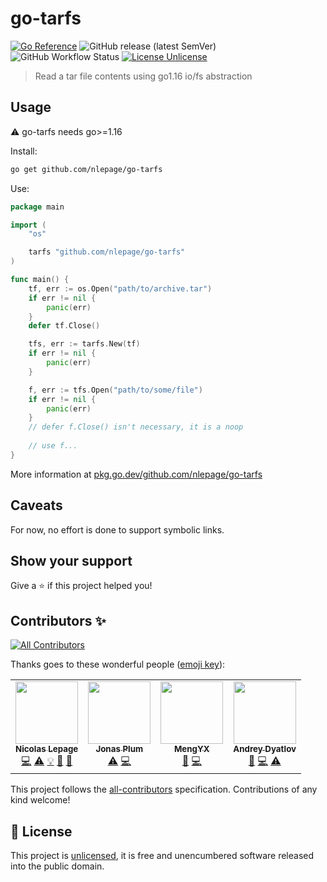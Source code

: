 # go-tarfs

[![Go Reference](https://pkg.go.dev/badge/github.com/nlepage/go-tarfs.svg)](https://pkg.go.dev/github.com/nlepage/go-tarfs)
![GitHub release (latest SemVer)](https://img.shields.io/github/v/release/nlepage/go-tarfs?sort=semver)
![GitHub Workflow Status](https://img.shields.io/github/actions/workflow/status/nlepage/gotarfs/go.yml?branch=main)
[![License Unlicense](https://img.shields.io/github/license/nlepage/go-tarfs)](https://github.com/nlepage/go-tarfs/blob/master/LICENSE)

> Read a tar file contents using go1.16 io/fs abstraction

## Usage

⚠️ go-tarfs needs go>=1.16

Install:
```sh
go get github.com/nlepage/go-tarfs
```

Use:
```go
package main

import (
    "os"

    tarfs "github.com/nlepage/go-tarfs"
)

func main() {
    tf, err := os.Open("path/to/archive.tar")
    if err != nil {
        panic(err)
    }
    defer tf.Close()

    tfs, err := tarfs.New(tf)
    if err != nil {
        panic(err)
    }

    f, err := tfs.Open("path/to/some/file")
    if err != nil {
        panic(err)
    }
    // defer f.Close() isn't necessary, it is a noop
    
    // use f...
}
```

More information at [pkg.go.dev/github.com/nlepage/go-tarfs](https://pkg.go.dev/github.com/nlepage/go-tarfs#section-documentation)

## Caveats

For now, no effort is done to support symbolic links.

## Show your support

Give a ⭐️ if this project helped you!

## Contributors ✨

<!-- ALL-CONTRIBUTORS-BADGE:START - Do not remove or modify this section -->
[![All Contributors](https://img.shields.io/badge/all_contributors-4-orange.svg?style=flat-square)](#contributors-)
<!-- ALL-CONTRIBUTORS-BADGE:END -->

Thanks goes to these wonderful people ([emoji key](https://allcontributors.org/docs/en/emoji-key)):

<!-- ALL-CONTRIBUTORS-LIST:START - Do not remove or modify this section -->
<!-- prettier-ignore-start -->
<!-- markdownlint-disable -->
<table>
  <tr>
    <td align="center"><a href="https://github.com/nlepage"><img src="https://avatars.githubusercontent.com/u/19571875?v=4?s=100" width="100px;" alt=""/><br /><sub><b>Nicolas Lepage</b></sub></a><br /><a href="https://github.com/nlepage/go-tarfs/commits?author=nlepage" title="Code">💻</a> <a href="https://github.com/nlepage/go-tarfs/commits?author=nlepage" title="Tests">⚠️</a> <a href="#example-nlepage" title="Examples">💡</a> <a href="#maintenance-nlepage" title="Maintenance">🚧</a> <a href="https://github.com/nlepage/go-tarfs/pulls?q=is%3Apr+reviewed-by%3Anlepage" title="Reviewed Pull Requests">👀</a></td>
    <td align="center"><a href="https://blog.cugu.eu/"><img src="https://avatars.githubusercontent.com/u/653777?v=4?s=100" width="100px;" alt=""/><br /><sub><b>Jonas Plum</b></sub></a><br /><a href="https://github.com/nlepage/go-tarfs/commits?author=cugu" title="Tests">⚠️</a> <a href="https://github.com/nlepage/go-tarfs/commits?author=cugu" title="Code">💻</a></td>
    <td align="center"><a href="https://github.com/ix64"><img src="https://avatars.githubusercontent.com/u/13902388?v=4?s=100" width="100px;" alt=""/><br /><sub><b>MengYX</b></sub></a><br /><a href="https://github.com/nlepage/go-tarfs/issues?q=author%3Aix64" title="Bug reports">🐛</a> <a href="https://github.com/nlepage/go-tarfs/commits?author=ix64" title="Code">💻</a></td>
    <td align="center"><a href="https://github.com/adyatlov"><img src="https://avatars.githubusercontent.com/u/1386270?v=4?s=100" width="100px;" alt=""/><br /><sub><b>Andrey Dyatlov</b></sub></a><br /><a href="https://github.com/nlepage/go-tarfs/issues?q=author%3Aadyatlov" title="Bug reports">🐛</a> <a href="https://github.com/nlepage/go-tarfs/commits?author=adyatlov" title="Code">💻</a> <a href="https://github.com/nlepage/go-tarfs/commits?author=adyatlov" title="Tests">⚠️</a></td>
  </tr>
</table>

<!-- markdownlint-restore -->
<!-- prettier-ignore-end -->

<!-- ALL-CONTRIBUTORS-LIST:END -->

This project follows the [all-contributors](https://github.com/all-contributors/all-contributors) specification. Contributions of any kind welcome!

## 📝 License

This project is [unlicensed](https://github.com/nlepage/go-tarfs/blob/master/LICENSE), it is free and unencumbered software released into the public domain.
